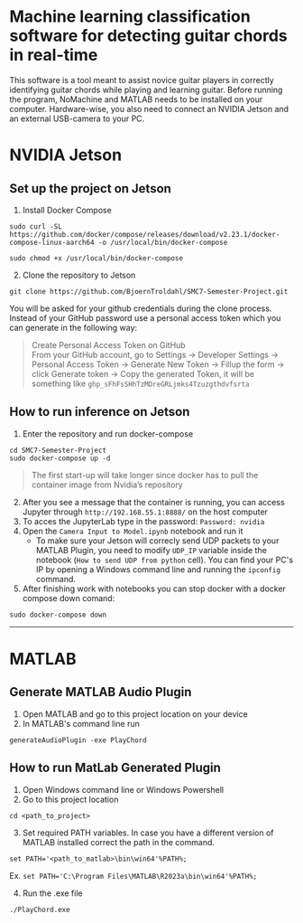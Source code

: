 # Machine learning classification software for detecting guitar chords in real-time
This software is a tool meant to assist novice guitar players in correctly identifying guitar chords while playing and learning guitar.
Before running the program, NoMachine and MATLAB needs to be installed on your computer.
Hardware-wise, you also need to connect an NVIDIA Jetson and an external USB-camera to your PC.

# NVIDIA Jetson
## Set up the project on Jetson 
1. Install Docker Compose
```
sudo curl -SL https://github.com/docker/compose/releases/download/v2.23.1/docker-compose-linux-aarch64 -o /usr/local/bin/docker-compose
```
```
sudo chmod +x /usr/local/bin/docker-compose
```
2. Clone the repository to Jetson  
```
git clone https://github.com/BjoernTroldahl/SMC7-Semester-Project.git
```

You will be asked for your github credentials during the clone process. Instead of your GitHub password use a personal access token which you can generate in the following way: 
> Create Personal Access Token on GitHub  
> From your GitHub account, go to Settings → Developer Settings → Personal Access Token → Generate New Token → Fillup the form → click Generate token → Copy the generated Token, it will be something
> like `ghp_sFhFsSHhTzMDreGRLjmks4Tzuzgthdvfsrta`

## How to run inference on Jetson
1. Enter the repository and run docker-compose  
```
cd SMC7-Semester-Project  
sudo docker-compose up -d
```
> The first start-up will take longer since docker has to pull the container image from Nvidia’s repository

2. After you see a message that the container is running, you can access Jupyter through `http://192.168.55.1:8888/` on the host computer   
3. To acces the JupyterLab type in the password: `Password: nvidia`  
4. Open the `Camera Input to Model.ipynb` notebook and run it
   * To make sure your Jetson will correcly send UDP packets to your MATLAB Plugin, you need to modify `UDP_IP` variable inside the notebook (`How to send UDP from python` cell). You can find your PC's IP by opening a Windows command line and running the `ipconfig` command.
6. After finishing work with notebooks you can stop docker with a docker compose down comand:
 ```
 sudo docker-compose down
 ```

---
# MATLAB
## Generate MATLAB Audio Plugin
1. Open MATLAB and go to this project location on your device
2. In MATLAB's command line run
```
generateAudioPlugin -exe PlayChord
```

## How to run MatLab Generated Plugin
1. Open Windows command line or Windows Powershell
2. Go to this project location
```
cd <path_to_project>
```
3. Set required PATH variables. In case you have a different version of MATLAB installed correct the path in the command.
```
set PATH='<path_to_matlab>\bin\win64'%PATH%;
```
Ex. `set PATH='C:\Program Files\MATLAB\R2023a\bin\win64'%PATH%;`  

4. Run the .exe file 
```
./PlayChord.exe
```

